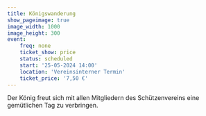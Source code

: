 ```yaml
---
title: Königswanderung
show_pageimage: true
image_width: 1000
image_height: 300
event:
    freq: none
    ticket_show: price
    status: scheduled
    start: '25-05-2024 14:00'
    location: 'Vereinsinterner Termin'
    ticket_price: '7,50 €'
---
```


Der König freut sich mit allen Mitgliedern des Schützenvereins eine gemütlichen Tag zu verbringen.